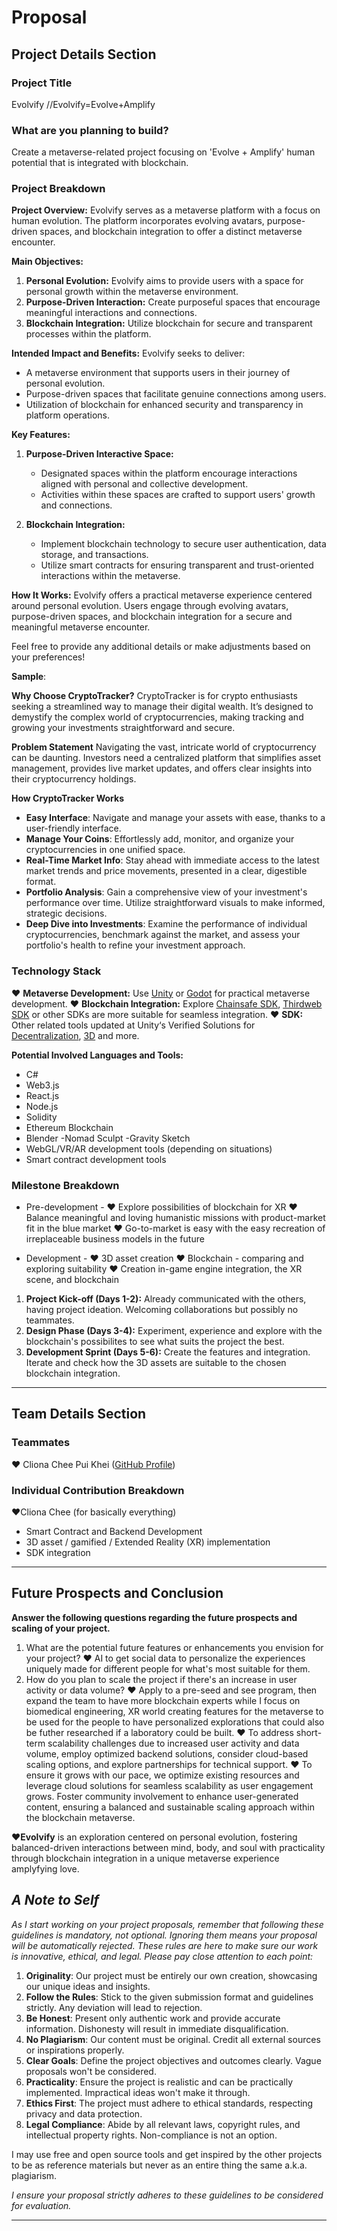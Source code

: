 
# Proposal

## **Project Details Section**

### **Project Title**

Evolvify
//Evolvify=Evolve+Amplify

### **What are you planning to build?**

Create a metaverse-related project focusing on 'Evolve + Amplify' human potential that is integrated with blockchain.

### **Project Breakdown**

**Project Overview:**
Evolvify serves as a metaverse platform with a focus on human evolution. The platform incorporates evolving avatars, purpose-driven spaces, and blockchain integration to offer a distinct metaverse encounter.

**Main Objectives:**
1. **Personal Evolution:** Evolvify aims to provide users with a space for personal growth within the metaverse environment.
2. **Purpose-Driven Interaction:** Create purposeful spaces that encourage meaningful interactions and connections.
3. **Blockchain Integration:** Utilize blockchain for secure and transparent processes within the platform.

**Intended Impact and Benefits:**
Evolvify seeks to deliver:
- A metaverse environment that supports users in their journey of personal evolution.
- Purpose-driven spaces that facilitate genuine connections among users.
- Utilization of blockchain for enhanced security and transparency in platform operations.

**Key Features:**

1. **Purpose-Driven Interactive Space:**
   - Designated spaces within the platform encourage interactions aligned with personal and collective development.
   - Activities within these spaces are crafted to support users' growth and connections.

2. **Blockchain Integration:**
   - Implement blockchain technology to secure user authentication, data storage, and transactions.
   - Utilize smart contracts for ensuring transparent and trust-oriented interactions within the metaverse.



**How It Works:**
Evolvify offers a practical metaverse experience centered around personal evolution. Users engage through evolving avatars, purpose-driven spaces, and blockchain integration for a secure and meaningful metaverse encounter.

Feel free to provide any additional details or make adjustments based on your preferences! 







**Sample**:

**Why Choose CryptoTracker?**
CryptoTracker is for crypto enthusiasts seeking a streamlined way to manage their digital wealth. It’s designed to demystify the complex world of cryptocurrencies, making tracking and growing your investments straightforward and secure.

**Problem Statement**
Navigating the vast, intricate world of cryptocurrency can be daunting. Investors need a centralized platform that simplifies asset management, provides live market updates, and offers clear insights into their cryptocurrency holdings.

**How CryptoTracker Works**

- **Easy Interface**: Navigate and manage your assets with ease, thanks to a user-friendly interface.
- **Manage Your Coins**: Effortlessly add, monitor, and organize your cryptocurrencies in one unified space.
- **Real-Time Market Info**: Stay ahead with immediate access to the latest market trends and price movements, presented in a clear, digestible format.
- **Portfolio Analysis**: Gain a comprehensive view of your investment's performance over time. Utilize straightforward visuals to make informed, strategic decisions.
- **Deep Dive into Investments**: Examine the performance of individual cryptocurrencies, benchmark against the market, and assess your portfolio's health to refine your investment approach.

### **Technology Stack**

❤️ **Metaverse Development:** Use [Unity](https://investors.unity.com/news/news-details/2023/Unity-Introduces-New-Asset-Store-Category-for-Decentralized-Technologies-in-Gaming/default.aspx) or [Godot](https://docs.godotengine.org/en/stable/) for practical metaverse development.
❤️ **Blockchain Integration:** Explore [Chainsafe SDK](https://docs.gaming.chainsafe.io/), [Thirdweb SDK](https://thirdweb.com/) or other SDKs are more suitable for seamless integration.
❤️ **SDK:** Other related tools updated at Unity‘s Verified Solutions for [Decentralization](https://assetstore.unity.com/decentralization-hub), [3D](https://assetstore.unity.com/3d) and more.

**Potential Involved Languages and Tools:**
- C#
- Web3.js
- React.js
- Node.js
- Solidity
- Ethereum Blockchain
- Blender
-Nomad Sculpt
-Gravity Sketch
- WebGL/VR/AR development tools (depending on situations)
- Smart contract development tools

### **Milestone Breakdown**

- Pre-development -
❤️ Explore possibilities of blockchain for XR
❤️ Balance meaningful and loving humanistic missions with product-market fit in the blue market
❤️ Go-to-market is easy with the easy recreation of irreplaceable business models in the future

- Development -
❤️ 3D asset creation
❤️ Blockchain - comparing and exploring suitability
❤️ Creation in-game engine integration, the XR scene, and blockchain

1. **Project Kick-off (Days 1-2):** Already communicated with the others, having project ideation. Welcoming collaborations but possibly no teammates.
2. **Design Phase (Days 3-4):** Experiment, experience and explore with the blockchain's possibilites to see what suits the project the best.
3. **Development Sprint (Days 5-6):** Create the features and integration. Iterate and check how the 3D assets are suitable to the chosen blockchain integration.
---

## **Team Details Section**

### **Teammates**

❤️ Cliona Chee Pui Khei ([GitHub Profile](https://github.com/clionache))

### **Individual Contribution Breakdown**

❤️Cliona Chee (for basically everything)
- Smart Contract and Backend Development
- 3D asset / gamified / Extended Reality (XR) implementation
- SDK integration

---

## **Future Prospects and Conclusion**

**Answer the following questions regarding the future prospects and scaling of your project.**

1. What are the potential future features or enhancements you envision for your project?
❤️ AI to get social data to personalize the experiences uniquely made for different people for what's most suitable for them.
2. How do you plan to scale the project if there's an increase in user activity or data volume?
❤️ Apply to a pre-seed and see program, then expand the team to have more blockchain experts while I focus on biomedical engineering, XR world creating features for the metaverse to be used for the people to have personalized explorations that could also be futher researched if a laboratory could be built.
❤️ To address short-term scalability challenges due to increased user activity and data volume, employ optimized backend solutions, consider cloud-based scaling options, and explore partnerships for technical support.
❤️ To ensure it grows with our pace, we optimize existing resources and leverage cloud solutions for seamless scalability as user engagement grows. Foster community involvement to enhance user-generated content, ensuring a balanced and sustainable scaling approach within the blockchain metaverse.

❤️**Evolvify** is an exploration centered on personal evolution, fostering balanced-driven interactions between mind, body, and soul with practicality through blockchain integration in a unique metaverse experience amplyfying love.


## **_A Note to Self_**

_As I start working on your project proposals, remember that following these guidelines is mandatory, not optional. Ignoring them means your proposal will be automatically rejected. These rules are here to make sure our work is innovative, ethical, and legal. Please pay close attention to each point:_

1. **Originality**: Our project must be entirely our own creation, showcasing our unique ideas and insights.
2. **Follow the Rules**: Stick to the given submission format and guidelines strictly. Any deviation will lead to rejection.
3. **Be Honest**: Present only authentic work and provide accurate information. Dishonesty will result in immediate disqualification.
4. **No Plagiarism**: Our content must be original. Credit all external sources or inspirations properly.
5. **Clear Goals**: Define the project objectives and outcomes clearly. Vague proposals won't be considered.
6. **Practicality**: Ensure the project is realistic and can be practically implemented. Impractical ideas won't make it through.
7. **Ethics First**: The project must adhere to ethical standards, respecting privacy and data protection.
8. **Legal Compliance**: Abide by all relevant laws, copyright rules, and intellectual property rights. Non-compliance is not an option.

I may use free and open source tools and get inspired by the other projects to be as reference materials but never as an entire thing the same a.k.a. plagiarism.

_I ensure your proposal strictly adheres to these guidelines to be considered for evaluation._

---
